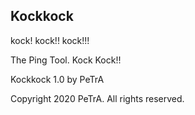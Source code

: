 ## Kockkock
kock! kock!! kock!!!

The Ping Tool. Kock Kock!!<p>
Kockkock 1.0 by PeTrA<p>
Copyright 2020 PeTrA. All rights reserved.

